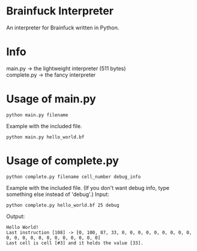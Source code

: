 # Brainfuck Interpreter
An interpreter for Brainfuck written in Python.
# Info
main.py -> the lightweight interpreter (511 bytes)  
complete.py -> the fancy interpreter
# Usage of main.py
```
python main.py filename
```
Example with the included file.
```
python main.py hello_world.bf
```
# Usage of complete.py
```
python complete.py filename cell_number debug_info
```
Example with the included file.
(If you don't want debug info, type something else instead of 'debug'.)
Input:
```
python complete.py hello_world.bf 25 debug
```
Output:
```
Hello World!
Last instruction [108] -> [0, 100, 87, 33, 0, 0, 0, 0, 0, 0, 0, 0, 0, 0, 0, 0, 0, 0, 0, 0, 0, 0, 0, 0, 0]
Last cell is cell [#3] and it holds the value [33].
```
